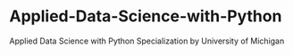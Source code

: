 # Applied-Data-Science-with-Python
Applied Data Science with Python Specialization by University of Michigan
